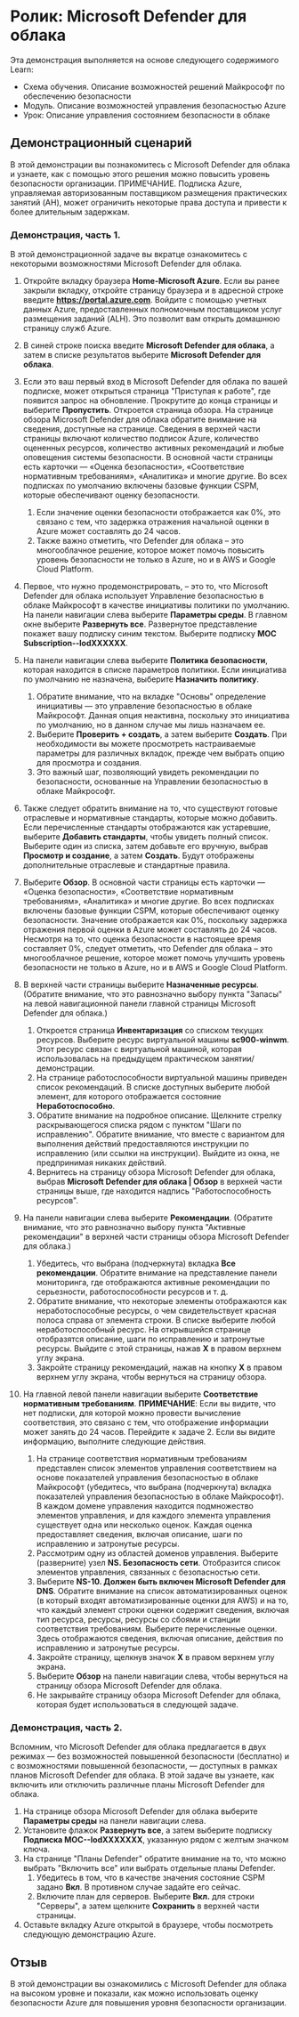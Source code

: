<!---
---
Ролик. Заголовок: "Microsoft Defender для облака" Схема обучения/Модуль/Урок: "Схема обучения: Описание возможностей решений безопасности Майкрософт; Модуль 2. Описание возможностей управления безопасностью Azure; Урок 3: Описание управления состоянием безопасности в облаке"
---
--->

# Ролик: Microsoft Defender для облака

Эта демонстрация выполняется на основе следующего содержимого Learn:

- Схема обучения. Описание возможностей решений Майкрософт по обеспечению безопасности
- Модуль. Описание возможностей управления безопасностью Azure
- Урок: Описание управления состоянием безопасности в облаке

## Демонстрационный сценарий

В этой демонстрации вы познакомитесь с Microsoft Defender для облака и узнаете, как с помощью этого решения можно повысить уровень безопасности организации.  ПРИМЕЧАНИЕ. Подписка Azure, управляемая авторизованным поставщиком размещения практических занятий (AH), может ограничить некоторые права доступа и привести к более длительным задержкам.

### Демонстрация, часть 1.

В этой демонстрационной задаче вы вкратце ознакомитесь с некоторыми возможностями Microsoft Defender для облака.

1. Откройте вкладку браузера **Home-Microsoft Azure**.  Если вы ранее закрыли вкладку, откройте страницу браузера и в адресной строке введите **https://portal.azure.com**. Войдите с помощью учетных данных Azure, предоставленных полномочным поставщиком услуг размещения заданий (ALH).  Это позволит вам открыть домашнюю страницу служб Azure.

1. В синей строке поиска введите **Microsoft Defender для облака**, а затем в списке результатов выберите **Microsoft Defender для облака**.

1. Если это ваш первый вход в Microsoft Defender для облака по вашей подписке, может открыться страница "Приступая к работе", где появится запрос на обновление.  Прокрутите до конца страницы и выберите **Пропустить**.  Откроется страница обзора. На странице обзора Microsoft Defender для облака обратите внимание на сведения, доступные на странице.  Сведения в верхней части страницы включают количество подписок Azure, количество оцененных ресурсов, количество активных рекомендаций и любые оповещения системы безопасности.  В основной части страницы есть карточки — «Оценка безопасности», «Соответствие нормативным требованиям», «Аналитика» и многие другие.  Во всех подписках по умолчанию включены базовые функции CSPM, которые обеспечивают оценку безопасности.  
    1. Если значение оценки безопасности отображается как 0%, это связано с тем, что задержка отражения начальной оценки в Azure может составлять до 24 часов.  
    1. Также важно отметить, что Defender для облака – это многооблачное решение, которое может помочь повысить уровень безопасности не только в Azure, но и в AWS и Google Cloud Platform.

1. Первое, что нужно продемонстрировать, – это то, что Microsoft Defender для облака использует Управление безопасностью в облаке Майкрософт в качестве инициативы политики по умолчанию.  На панели навигации слева выберите **Параметры среды**. В главном окне выберите **Развернуть все**.  Развернутое представление покажет вашу подписку синим текстом.  Выберите подписку **MOC Subscription--lodXXXXXX**.

1. На панели навигации слева выберите **Политика безопасности**, которая находится в списке параметров политики. Если инициатива по умолчанию не назначена, выберите **Назначить политику**.
    1. Обратите внимание, что на вкладке "Основы" определение инициативы — это управление безопасностью в облаке Майкрософт.  Данная опция неактивна, поскольку это инициатива по умолчанию, но в данном случае мы лишь назначаем ее.
    1. Выберите **Проверить + создать**, а затем выберите **Создать**. При необходимости вы можете просмотреть настраиваемые параметры для различных вкладок, прежде чем выбрать опцию для просмотра и создания.
    1. Это важный шаг, позволяющий увидеть рекомендации по безопасности, основанные на Управлении безопасностью в облаке Майкрософт.  

1. Также следует обратить внимание на то, что существуют готовые отраслевые и нормативные стандарты, которые можно добавить. Если перечисленные стандарты отображаются как устаревшие, выберите **Добавить стандарты**, чтобы увидеть полный список.  Выберите один из списка, затем добавьте его вручную, выбрав **Просмотр и создание**, а затем **Создать**.  Будут отображены дополнительные отраслевые и стандартные правила.

1. Выберите **Обзор**.  В основной части страницы есть карточки — «Оценка безопасности», «Соответствие нормативным требованиям», «Аналитика» и многие другие.  Во всех подписках включены базовые функции CSPM, которые обеспечивают оценку безопасности. Значение отображается как 0%, поскольку задержка отражения первой оценки в Azure может составлять до 24 часов.  Несмотря на то, что оценка безопасности в настоящее время составляет 0%, следует отметить, что Defender для облака – это многооблачное решение, которое может помочь улучшить уровень безопасности не только в Azure, но и в AWS и Google Cloud Platform.

1. В верхней части страницы выберите **Назначенные ресурсы**.  (Обратите внимание, что это равнозначно выбору пункта "Запасы" на левой навигационной панели главной страницы Microsoft Defender для облака.)
    1. Откроется страница **Инвентаризация** со списком текущих ресурсов. Выберите ресурс виртуальной машины **sc900-winwm**. Этот ресурс связан с виртуальной машиной, которая использовалась на предыдущем практическом занятии/демонстрации.
    1. На странице работоспособности виртуальной машины приведен список рекомендаций.  В списке доступных выберите любой элемент, для которого отображается состояние **Неработоспособно**.
    1. Обратите внимание на подробное описание.  Щелкните стрелку раскрывающегося списка рядом с пунктом "Шаги по исправлению". Обратите внимание, что вместе с вариантом для выполнения действий предоставляются инструкции по исправлению (или ссылки на инструкции).  Выйдите из окна, не предпринимая никаких действий.
    1. Вернитесь на страницу обзора Microsoft Defender для облака, выбрав **Microsoft Defender для облака | Обзор** в верхней части страницы выше, где находится надпись "Работоспособность ресурсов".

1. На панели навигации слева выберите **Рекомендации**.  (Обратите внимание, что это равнозначно выбору пункта "Активные рекомендации" в верхней части страницы обзора Microsoft Defender для облака.)
    1. Убедитесь, что выбрана (подчеркнута) вкладка **Все рекомендации**.  Обратите внимание на представление панели мониторинга, где отображаются активные рекомендации по серьезности, работоспособности ресурсов и т. д.
    1. Обратите внимание, что некоторые элементы отображаются как неработоспособные ресурсы, о чем свидетельствует красная полоса справа от элемента строки.  В списке выберите любой неработоспособный ресурс.  На открывшейся странице отобразятся описание, шаги по исправлению и затронутые ресурсы. Выйдите с этой страницы, нажав **X** в правом верхнем углу экрана.
    1. Закройте страницу рекомендаций, нажав на кнопку **X** в правом верхнем углу экрана, чтобы вернуться на страницу обзора.

1. На главной левой панели навигации выберите **Соответствие нормативным требованиям**.  **ПРИМЕЧАНИЕ**: Если вы видите, что нет подписки, для которой можно провести вычисление соответствия, это связано с тем, что отображение информации может занять до 24 часов. Перейдите к задаче 2.  Если вы видите информацию, выполните следующие действия.
    1. На странице соответствия нормативным требованиям представлен список элементов управления соответствием на основе показателей управления безопасностью в облаке Майкрософт (убедитесь, что выбрана (подчеркнута) вкладка показателей управления безопасностью в облаке Майкрософт). В каждом домене управления находится подмножество элементов управления, и для каждого элемента управления существует одна или несколько оценок. Каждая оценка предоставляет сведения, включая описание, шаги по исправлению и затронутые ресурсы.
    1. Рассмотрим одну из областей доменов управления. Выберите (разверните) узел **NS. Безопасность сети**. Отобразится список элементов управления, связанных с безопасностью сети.
    1. Выберите **NS-10. Должен быть включен Microsoft Defender для DNS**. Обратите внимание на список автоматизированных оценок (в который входят автоматизированные оценки для AWS) и на то, что каждый элемент строки оценки содержит сведения, включая тип ресурса, ресурсы, ресурсы со сбоями и станции соответствия требованиям. Выберите перечисленные оценки.  Здесь отображаются сведения, включая описание, действия по исправлению и затронутые ресурсы.
    1. Закройте страницу, щелкнув значок **X** в правом верхнем углу экрана.
    1. Выберите **Обзор** на панели навигации слева, чтобы вернуться на страницу обзора Microsoft Defender для облака.
    1. Не закрывайте страницу обзора Microsoft Defender для облака, которая будет использоваться в следующей задаче.

### Демонстрация, часть 2.

Вспомним, что Microsoft Defender для облака предлагается в двух режимах — без возможностей повышенной безопасности (бесплатно) и с возможностями повышенной безопасности, — доступных в рамках планов Microsoft Defender для облака. В этой задаче вы узнаете, как включить или отключить различные планы Microsoft Defender для облака.

1. На странице обзора Microsoft Defender для облака выберите **Параметры среды** на панели навигации слева.
1. Установите флажок **Развернуть все**, а затем выберите подписку **Подписка MOC--lodXXXXXXX**, указанную рядом с желтым значком ключа.
1. На странице "Планы Defender" обратите внимание на то, что можно выбрать "Включить все" или выбрать отдельные планы Defender. 
    1. Убедитесь в том, что в качестве значения состояние CSPM задано **Вкл**. В противном случае задайте его сейчас.  
    1. Включите план для серверов.  Выберите **Вкл.** для строки "Серверы", а затем щелкните **Сохранить** в верхней части страницы.
1. Оставьте вкладку Azure открытой в браузере, чтобы посмотреть следующую демонстрацию Azure.

## Отзыв

В этой демонстрации вы ознакомились с Microsoft Defender для облака на высоком уровне и показали, как можно использовать оценку безопасности Azure для повышения уровня безопасности организации.
